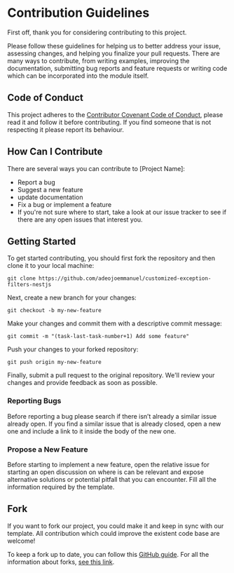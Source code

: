 # Contribution Guidelines

First off, thank you for considering contributing to this project.

Please follow these guidelines for helping us to better address your issue, assessing changes, and helping you finalize your pull requests.
There are many ways to contribute, from writing examples, improving the documentation, submitting bug reports
and feature requests or writing code which can be incorporated into the module itself.

## Code of Conduct

This project adheres to the [Contributor Covenant Code of Conduct](CODE_OF_CONDUCT.md), please read it and follow it
before contributing. If you find someone that is not respecting it please report its behaviour.

## How Can I Contribute

There are several ways you can contribute to [Project Name]:

- Report a bug
- Suggest a new feature
- update documentation
- Fix a bug or implement a feature
- If you're not sure where to start, take a look at our issue tracker to see if there are any open issues that interest you.

## Getting Started
To get started contributing, you should first fork the repository and then clone it to your local machine:

```
git clone https://github.com/adeojoemmanuel/customized-exception-filters-nestjs
```

Next, create a new branch for your changes:

```
git checkout -b my-new-feature
```

Make your changes and commit them with a descriptive commit message:

```
git commit -m "(task-last-task-number+1) Add some feature"
```

Push your changes to your forked repository:

```
git push origin my-new-feature
```

Finally, submit a pull request to the original repository. We'll review your changes and provide feedback as soon as possible.
### Reporting Bugs

Before reporting a bug please search if there isn’t already a similar issue already open. If you find a similar issue
that is already closed, open a new one and include a link to it inside the body of the new one.

### Propose a New Feature

Before starting to implement a new feature, open the relative issue for starting an open discussion on where is can be
relevant and expose alternative solutions or potential pitfall that you can encounter. Fill all the information required
by the template.

## Fork

If you want to fork our project, you could make it and keep in sync with our template.
All contribution which could improve the existent code base are welcome!

To keep a fork up to date, you can follow this [GitHub guide](https://docs.github.com/en/github/collaborating-with-issues-and-pull-requests/syncing-a-fork).
For all the information about forks, [see this link](https://docs.github.com/en/github/collaborating-with-issues-and-pull-requests/working-with-forks).
